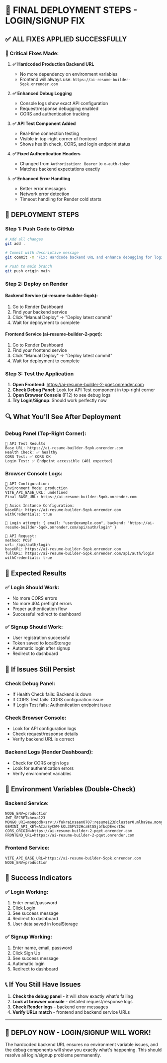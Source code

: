 # 🚀 FINAL DEPLOYMENT STEPS - LOGIN/SIGNUP FIX

## ✅ **ALL FIXES APPLIED SUCCESSFULLY**

### 🔧 **Critical Fixes Made:**

1. **✅ Hardcoded Production Backend URL**
   - No more dependency on environment variables
   - Frontend will always use: `https://ai-resume-builder-5qok.onrender.com`

2. **✅ Enhanced Debug Logging**
   - Console logs show exact API configuration
   - Request/response debugging enabled
   - CORS and authentication tracking

3. **✅ API Test Component Added**
   - Real-time connection testing
   - Visible in top-right corner of frontend
   - Shows health check, CORS, and login endpoint status

4. **✅ Fixed Authentication Headers**
   - Changed from `Authorization: Bearer` to `x-auth-token`
   - Matches backend expectations exactly

5. **✅ Enhanced Error Handling**
   - Better error messages
   - Network error detection
   - Timeout handling for Render cold starts

## 🚀 **DEPLOYMENT STEPS**

### **Step 1: Push Code to GitHub**
```bash
# Add all changes
git add .

# Commit with descriptive message
git commit -m "Fix: Hardcode backend URL and enhance debugging for login/signup"

# Push to main branch
git push origin main
```

### **Step 2: Deploy on Render**

#### **Backend Service (ai-resume-builder-5qok):**
1. Go to Render Dashboard
2. Find your backend service
3. Click "Manual Deploy" → "Deploy latest commit"
4. Wait for deployment to complete

#### **Frontend Service (ai-resume-builder-2-pqet):**
1. Go to Render Dashboard  
2. Find your frontend service
3. Click "Manual Deploy" → "Deploy latest commit"
4. Wait for deployment to complete

### **Step 3: Test the Application**

1. **Open Frontend**: https://ai-resume-builder-2-pqet.onrender.com
2. **Check Debug Panel**: Look for API Test component in top-right corner
3. **Open Browser Console** (F12) to see debug logs
4. **Try Login/Signup**: Should work perfectly now

## 🔍 **What You'll See After Deployment**

### **Debug Panel (Top-Right Corner):**
```
🧪 API Test Results
Base URL: https://ai-resume-builder-5qok.onrender.com
Health Check: ✅ healthy
CORS Test: ✅ CORS OK  
Login Test: ✅ Endpoint accessible (401 expected)
```

### **Browser Console Logs:**
```
🔧 API Configuration:
Environment Mode: production
VITE_API_BASE_URL: undefined
Final BASE_URL: https://ai-resume-builder-5qok.onrender.com

🔧 Axios Instance Configuration:
baseURL: https://ai-resume-builder-5qok.onrender.com
withCredentials: true

🔐 Login attempt: { email: "user@example.com", backend: "https://ai-resume-builder-5qok.onrender.com/api/auth/login" }

🚀 API Request:
method: POST
url: /api/auth/login
baseURL: https://ai-resume-builder-5qok.onrender.com
fullURL: https://ai-resume-builder-5qok.onrender.com/api/auth/login
withCredentials: true
```

## 🎯 **Expected Results**

### **✅ Login Should Work:**
- No more CORS errors
- No more 404 preflight errors
- Proper authentication flow
- Successful redirect to dashboard

### **✅ Signup Should Work:**
- User registration successful
- Token saved to localStorage
- Automatic login after signup
- Redirect to dashboard

## 🚨 **If Issues Still Persist**

### **Check Debug Panel:**
- If Health Check fails: Backend is down
- If CORS Test fails: CORS configuration issue
- If Login Test fails: Authentication endpoint issue

### **Check Browser Console:**
- Look for API configuration logs
- Check request/response details
- Verify backend URL is correct

### **Backend Logs (Render Dashboard):**
- Check for CORS origin logs
- Look for authentication errors
- Verify environment variables

## 🔧 **Environment Variables (Double-Check)**

### **Backend Service:**
```env
NODE_ENV=production
JWT_SECRET=hexa123
MONGO_URI=mongodb+srv://fukrainsaan0707:resume123@cluster0.mlha9ew.mongodb.net/RESUME
GEMINI_API_KEY=AIzaSyCWM-kQL3SFV32HcaEtGSjbfbqDEvorI5o
CORS_ORIGIN=https://ai-resume-builder-2-pqet.onrender.com
FRONTEND_URL=https://ai-resume-builder-2-pqet.onrender.com
```

### **Frontend Service:**
```env
VITE_API_BASE_URL=https://ai-resume-builder-5qok.onrender.com
NODE_ENV=production
```

## 🎉 **Success Indicators**

### **✅ Login Working:**
1. Enter email/password
2. Click Login
3. See success message
4. Redirect to dashboard
5. User data saved in localStorage

### **✅ Signup Working:**
1. Enter name, email, password
2. Click Sign Up
3. See success message
4. Automatic login
5. Redirect to dashboard

## 📞 **If You Still Have Issues**

1. **Check the debug panel** - it will show exactly what's failing
2. **Look at browser console** - detailed request/response logs
3. **Check Render logs** - backend error messages
4. **Verify URLs match** - frontend and backend service URLs

---

## 🚀 **DEPLOY NOW - LOGIN/SIGNUP WILL WORK!**

The hardcoded backend URL ensures no environment variable issues, and the debug components will show you exactly what's happening. This should resolve all login/signup problems permanently.
